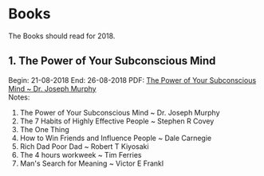 # Books
The Books should read for 2018.

## 1. The Power of Your Subconscious Mind
Begin: 21-08-2018
End: 26-08-2018
PDF: [The Power of Your Subconscious Mind ~ Dr. Joseph Murphy](https://www.law-of-attraction-haven.com/support-files/power-subconscious-mind.pdf)
</br>
Notes:</br>
1. The Power of Your Subconscious Mind ~ Dr. Joseph Murphy
2. The 7 Habits of Highly Effective People ~ Stephen R Covey
3. The One Thing
4. How to Win Friends and Influence People ~ Dale Carnegie
5. Rich Dad Poor Dad ~ Robert T Kiyosaki
6. The 4 hours workweek ~ Tim Ferries
7. Man's Search for Meaning ~ Victor E Frankl
